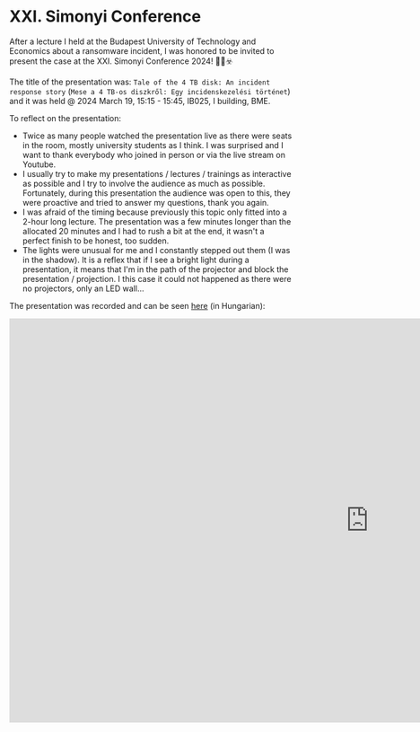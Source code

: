# XXI. Simonyi Conference

After a lecture I held at the Budapest University of Technology and Economics about a ransomware incident, I was honored to be invited to present the case at the XXI. Simonyi Conference 2024! 👨‍🏫☣️

The title of the presentation was: `Tale of the 4 TB disk: An incident response story` (`Mese a 4 TB-os diszkről: Egy incidenskezelési történet`) and it was held @ 2024 March 19, 15:15 - 15:45, IB025, I building, BME.

To reflect on the presentation:
- Twice as many people watched the presentation live as there were seats in the room, mostly university students as I think. I was surprised and I want to thank everybody who joined in person or via the live stream on Youtube.
- I usually try to make my presentations / lectures / trainings as interactive as possible and I try to involve the audience as much as possible. Fortunately, during this presentation the audience was open to this, they were proactive and tried to answer my questions, thank you again.
- I was afraid of the timing because previously this topic only fitted into a 2-hour long lecture. The presentation was a few minutes longer than the allocated 20 minutes and I had to rush a bit at the end, it wasn't a perfect finish to be honest, too sudden.
- The lights were unusual for me and I constantly stepped out them (I was in the shadow). It is a reflex that if I see a bright light during a presentation, it means that I'm in the path of the projector and block the presentation / projection. I this case it could not happened as there were no projectors, only an LED wall...

The presentation was recorded and can be seen [here](https://www.youtube.com/watch?v=CUUHlpO-kzk?t=10113) (in Hungarian):

<iframe width="1280" height="720" src="https://www.youtube.com/watch?v=aseOC9qMLEg" title="XXI. Simonyi Conference – Tale of the 4 TB disk (in Hungarian)" frameborder="0" allow="accelerometer; autoplay; clipboard-write; encrypted-media; gyroscope; picture-in-picture; web-share" referrerpolicy="strict-origin-when-cross-origin" allowfullscreen></iframe>